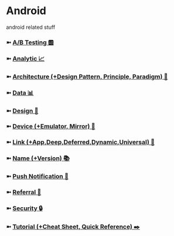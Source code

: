# Android
android related stuff

### ➼ [A/B Testing 🆎](AB)
### ➼ [Analytic 📈](Analytic)
### ➼ [Architecture (+Design Pattern, Principle, Paradigm) 🧱](Architecture)
### ➼ [Data 📊](Data)
### ➼ [Design 🎨](Design)
### ➼ [Device (+Emulator, Mirror) 📱](Device)
### ➼ [Link (+App,Deep,Deferred,Dynamic,Universal) 🔗](Link)
### ➼ [Name (+Version) 📚](Name)
### ➼ [Push Notification 🔔](Push)
### ➼ [Referral 🤝](Referral)
### ➼ [Security 🔒](Security)
### ➼ [Tutorial (+Cheat Sheet, Quick Reference) ✒️](Tutorial)


